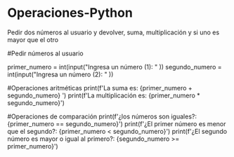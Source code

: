 # Operaciones-Python
Pedir dos números al usuario y devolver, suma, multiplicación y si uno es mayor que el otro

#Pedir números al usuario

primer_numero = int(input("Ingresa un número (1): " ))
segundo_numero = int(input("Ingresa un número (2): " ))

#Operaciones aritméticas
print(f'La suma es: {primer_numero + segundo_numero} ')
print(f'La multiplicación es: {primer_numero * segundo_numero}')

#Operaciones de comparación
print(f'¿los números son iguales?: {primer_numero == segundo_numero}')
print(f'¿El primer número es menor que el segundo?: {primer_numero < segundo_numero}')
print(f'¿El segundo número es mayor o igual al primero?: {segundo_numero >= primer_numero}')
